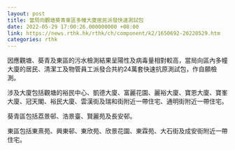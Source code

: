 ```yaml
---
layout: post
title: 當局向觀塘葵青東區多幢大廈居民派發快速測試包
date: 2022-05-29 17:00:26.000000000 +08:00
link: https://news.rthk.hk/rthk/ch/component/k2/1650692-20220529.htm
categories: rthk
---
```


因應觀塘、葵青及東區的污水檢測結果呈陽性及病毒量相對較高，當局向區內多幢大廈的居民、清潔工及物管員工派發合共約24萬套快速抗原測試包，作自願檢測。

涉及大廈包括觀塘的裕民中心、凱德大廈、富麗花園、麗裕大廈、寶恩大廈、寶峯大廈、冠天閣、裕民大廈、雲漢街及瑞和街附近一帶住宅、通明街附近一帶住宅。

葵青區包括荔景邨、浩景臺、賢麗苑及長安邨。

東區包括東熹苑、興東邨、東欣苑、欣景花園、東霖苑、大石街及成安街附近一帶住宅。

